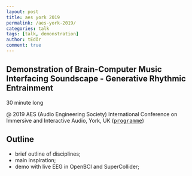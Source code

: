 ```yaml
---
layout: post
title: aes york 2019
permalink: /aes-york-2019/
categories: talk
tags: [talk, demonstration]
author: tEdör
comment: true
---
```


## Demonstration of Brain-Computer Music Interfacing Soundscape - Generative Rhythmic Entrainment
30 minute long

@ 2019 AES (Audio Engineering Society) International Conference on Immersive and Interactive Audio, York, UK ([<kbd>programme</kbd>](http://www.aes.org/conferences/2019/immersive/program.cfm))

## Outline

- brief outline of disciplines;
- main inspiration;
- demo with live EEG in OpenBCI and SuperCollider;
